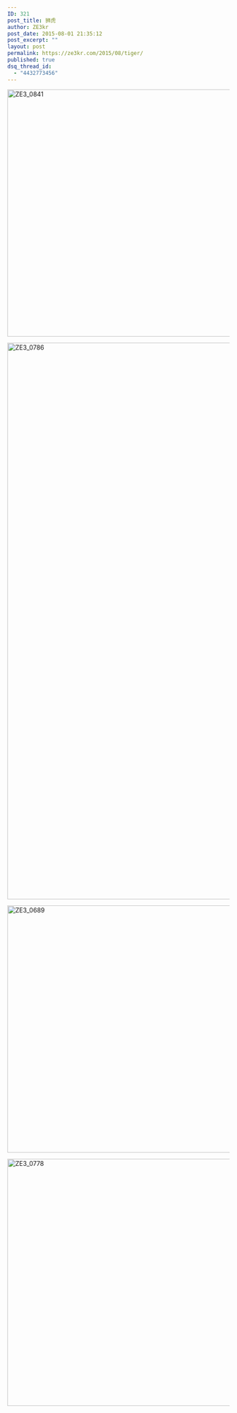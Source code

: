 ```yaml
---
ID: 321
post_title: 狮虎
author: ZE3kr
post_date: 2015-08-01 21:35:12
post_excerpt: ""
layout: post
permalink: https://ze3kr.com/2015/08/tiger/
published: true
dsq_thread_id:
  - "4432773456"
---
```

<a href="https://media.landcement.com/sites/2/20160131133733/ZE3_0841.jpg" rel="attachment wp-att-811"><img src="https://media.landcement.com/sites/2/20160131133733/ZE3_0841-1600x1067.jpg" alt="ZE3_0841" width="840" height="560" class="aligncenter size-large wp-image-811" /></a>

<a href="https://media.landcement.com/sites/2/20160131133830/ZE3_0786.jpg" rel="attachment wp-att-813"><img src="https://media.landcement.com/sites/2/20160131133830/ZE3_0786-1066x1600.jpg" alt="ZE3_0786" width="840" height="1261" class="aligncenter size-large wp-image-813" /></a>

<a href="https://media.landcement.com/sites/2/20160131134008/ZE3_0689.jpg" rel="attachment wp-att-815"><img src="https://media.landcement.com/sites/2/20160131134008/ZE3_0689-1600x1067.jpg" alt="ZE3_0689" width="840" height="560" class="aligncenter size-large wp-image-815" /></a>

<a href="https://media.landcement.com/sites/2/20160131133930/ZE3_0778.jpg" rel="attachment wp-att-814"><img src="https://media.landcement.com/sites/2/20160131133930/ZE3_0778-1600x1067.jpg" alt="ZE3_0778" width="840" height="560" class="aligncenter size-large wp-image-814" /></a>